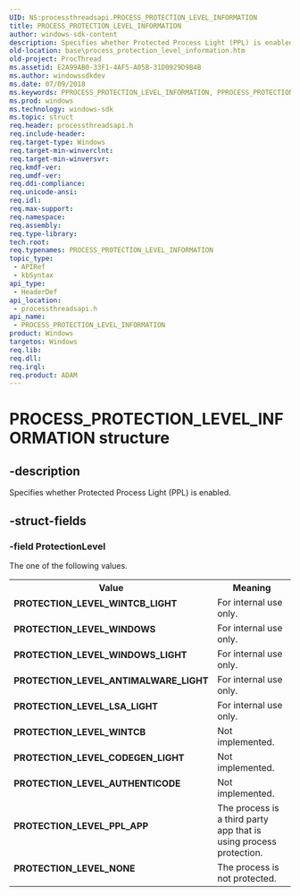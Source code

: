 ```yaml
---
UID: NS:processthreadsapi.PROCESS_PROTECTION_LEVEL_INFORMATION
title: PROCESS_PROTECTION_LEVEL_INFORMATION
author: windows-sdk-content
description: Specifies whether Protected Process Light (PPL) is enabled.
old-location: base\process_protection_level_information.htm
old-project: ProcThread
ms.assetid: E2A99AB0-33F1-4AF5-A05B-31D0929D9B4B
ms.author: windowssdkdev
ms.date: 07/09/2018
ms.keywords: PPROCESS_PROTECTION_LEVEL_INFORMATION, PPROCESS_PROTECTION_LEVEL_INFORMATION structure pointer, PROCESS_PROTECTION_LEVEL_INFORMATION, PROCESS_PROTECTION_LEVEL_INFORMATION structure, PROTECTION_LEVEL_ANTIMALWARE_LIGHT, PROTECTION_LEVEL_AUTHENTICODE, PROTECTION_LEVEL_CODEGEN_LIGHT, PROTECTION_LEVEL_LSA_LIGHT, PROTECTION_LEVEL_NONE, PROTECTION_LEVEL_PPL_APP, PROTECTION_LEVEL_WINDOWS, PROTECTION_LEVEL_WINDOWS_LIGHT, PROTECTION_LEVEL_WINTCB, PROTECTION_LEVEL_WINTCB_LIGHT, base.process_protection_level_information, processthreadsapi/PPROCESS_PROTECTION_LEVEL_INFORMATION, processthreadsapi/PROCESS_PROTECTION_LEVEL_INFORMATION
ms.prod: windows
ms.technology: windows-sdk
ms.topic: struct
req.header: processthreadsapi.h
req.include-header: 
req.target-type: Windows
req.target-min-winverclnt: 
req.target-min-winversvr: 
req.kmdf-ver: 
req.umdf-ver: 
req.ddi-compliance: 
req.unicode-ansi: 
req.idl: 
req.max-support: 
req.namespace: 
req.assembly: 
req.type-library: 
tech.root: 
req.typenames: PROCESS_PROTECTION_LEVEL_INFORMATION
topic_type:
 - APIRef
 - kbSyntax
api_type:
 - HeaderDef
api_location:
 - processthreadsapi.h
api_name:
 - PROCESS_PROTECTION_LEVEL_INFORMATION
product: Windows
targetos: Windows
req.lib: 
req.dll: 
req.irql: 
req.product: ADAM
---
```


# PROCESS_PROTECTION_LEVEL_INFORMATION structure


## -description


Specifies whether Protected Process Light (PPL) is enabled.


## -struct-fields




### -field ProtectionLevel

The one of the following values. 

<table>
<tr>
<th>Value</th>
<th>Meaning</th>
</tr>
<tr>
<td width="40%"><a id="PROTECTION_LEVEL_WINTCB_LIGHT"></a><a id="protection_level_wintcb_light"></a><dl>
<dt><b>PROTECTION_LEVEL_WINTCB_LIGHT</b></dt>
</dl>
</td>
<td width="60%">
For internal use only.

</td>
</tr>
<tr>
<td width="40%"><a id="PROTECTION_LEVEL_WINDOWS"></a><a id="protection_level_windows"></a><dl>
<dt><b>PROTECTION_LEVEL_WINDOWS</b></dt>
</dl>
</td>
<td width="60%">
For internal use only.

</td>
</tr>
<tr>
<td width="40%"><a id="PROTECTION_LEVEL_WINDOWS_LIGHT"></a><a id="protection_level_windows_light"></a><dl>
<dt><b>PROTECTION_LEVEL_WINDOWS_LIGHT</b></dt>
</dl>
</td>
<td width="60%">
For internal use only.

</td>
</tr>
<tr>
<td width="40%"><a id="PROTECTION_LEVEL_ANTIMALWARE_LIGHT"></a><a id="protection_level_antimalware_light"></a><dl>
<dt><b>PROTECTION_LEVEL_ANTIMALWARE_LIGHT</b></dt>
</dl>
</td>
<td width="60%">
For internal use only.

</td>
</tr>
<tr>
<td width="40%"><a id="PROTECTION_LEVEL_LSA_LIGHT"></a><a id="protection_level_lsa_light"></a><dl>
<dt><b>PROTECTION_LEVEL_LSA_LIGHT</b></dt>
</dl>
</td>
<td width="60%">
For internal use only.

</td>
</tr>
<tr>
<td width="40%"><a id="PROTECTION_LEVEL_WINTCB"></a><a id="protection_level_wintcb"></a><dl>
<dt><b>PROTECTION_LEVEL_WINTCB</b></dt>
</dl>
</td>
<td width="60%">
Not implemented.

</td>
</tr>
<tr>
<td width="40%"><a id="PROTECTION_LEVEL_CODEGEN_LIGHT"></a><a id="protection_level_codegen_light"></a><dl>
<dt><b>PROTECTION_LEVEL_CODEGEN_LIGHT</b></dt>
</dl>
</td>
<td width="60%">
Not implemented.

</td>
</tr>
<tr>
<td width="40%"><a id="PROTECTION_LEVEL_AUTHENTICODE"></a><a id="protection_level_authenticode"></a><dl>
<dt><b>PROTECTION_LEVEL_AUTHENTICODE</b></dt>
</dl>
</td>
<td width="60%">
Not implemented.

</td>
</tr>
<tr>
<td width="40%"><a id="PROTECTION_LEVEL_PPL_APP"></a><a id="protection_level_ppl_app"></a><dl>
<dt><b>PROTECTION_LEVEL_PPL_APP</b></dt>
</dl>
</td>
<td width="60%">
The process is a third party app that is using process protection.

</td>
</tr>
<tr>
<td width="40%"><a id="PROTECTION_LEVEL_NONE"></a><a id="protection_level_none"></a><dl>
<dt><b>PROTECTION_LEVEL_NONE</b></dt>
</dl>
</td>
<td width="60%">
The process is not protected.

</td>
</tr>
</table>
 


